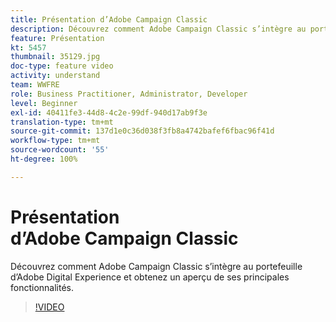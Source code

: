 ```yaml
---
title: Présentation d’Adobe Campaign Classic
description: Découvrez comment Adobe Campaign Classic s’intègre au portefeuille d’Adobe Digital Experience et obtenez un aperçu de ses principales fonctionnalités.
feature: Présentation
kt: 5457
thumbnail: 35129.jpg
doc-type: feature video
activity: understand
team: WWFRE
role: Business Practitioner, Administrator, Developer
level: Beginner
exl-id: 40411fe3-44d8-4c2e-99df-940d17ab9f3e
translation-type: tm+mt
source-git-commit: 137d1e0c36d038f3fb8a4742bafef6fbac96f41d
workflow-type: tm+mt
source-wordcount: '55'
ht-degree: 100%

---
```


# Présentation d’Adobe Campaign Classic

Découvrez comment Adobe Campaign Classic s’intègre au portefeuille d’Adobe Digital Experience et obtenez un aperçu de ses principales fonctionnalités.

>[!VIDEO](https://video.tv.adobe.com/v/35129?quality=12)
